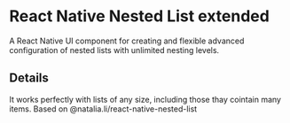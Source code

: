 # React Native Nested List extended
A React Native UI component for creating and flexible advanced configuration of nested lists with unlimited nesting levels.
## Details
It works perfectly with lists of any size, including those thay cointain many items.
Based on @natalia.li/react-native-nested-list
